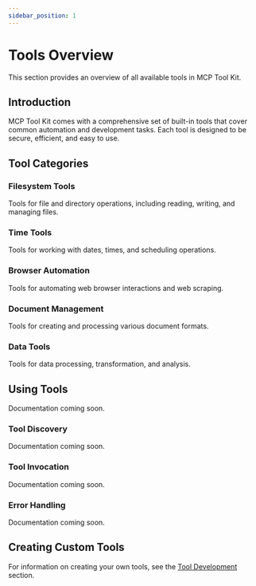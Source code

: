 ```yaml
---
sidebar_position: 1
---
```


# Tools Overview

This section provides an overview of all available tools in MCP Tool Kit.

## Introduction

MCP Tool Kit comes with a comprehensive set of built-in tools that cover common automation and development tasks. Each tool is designed to be secure, efficient, and easy to use.

## Tool Categories

### Filesystem Tools
Tools for file and directory operations, including reading, writing, and managing files.

### Time Tools
Tools for working with dates, times, and scheduling operations.

### Browser Automation
Tools for automating web browser interactions and web scraping.

### Document Management
Tools for creating and processing various document formats.

### Data Tools
Tools for data processing, transformation, and analysis.

## Using Tools

Documentation coming soon.

### Tool Discovery

Documentation coming soon.

### Tool Invocation

Documentation coming soon.

### Error Handling

Documentation coming soon.

## Creating Custom Tools

For information on creating your own tools, see the [Tool Development](../development/creating-tools) section.